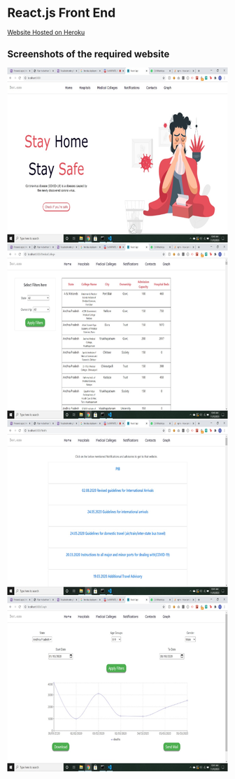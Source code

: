 # React.js Front End

[Website Hosted on Heroku](https://vithackfrontend.herokuapp.com/)

## Screenshots of the required website
<img src="../../Assets/Frontend1.jpeg" width="800" height="400" />
<img src="../../Assets/Frontend2.jpeg" width="800" height="400" />
<img src="../../Assets/Frontend3.jpeg" width="800" height="400" />
<img src="../../Assets/Frontend4.jpeg" width="800" height="400" />
